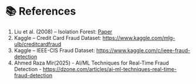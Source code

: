 # 📚 References

1. Liu et al. (2008) – Isolation Forest: [Paper](https://cs.nju.edu.cn/zhouzh/zhouzh.files/publication/icdm08b.pdf)
2. Kaggle – Credit Card Fraud Dataset: https://www.kaggle.com/mlg-ulb/creditcardfraud
3. Kaggle – IEEE-CIS Fraud Dataset: https://www.kaggle.com/c/ieee-fraud-detection
4. Ahmed Raza Mir(2025) - AI/ML Techniques for Real-Time Fraud Detection - https://dzone.com/articles/ai-ml-techniques-real-time-fraud-detection
